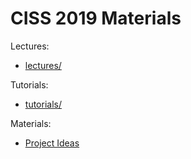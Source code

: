 CISS 2019 Materials
===================

Lectures:
 * [lectures/](lectures/)

Tutorials:
 * [tutorials/](tutorials/)

Materials:
 * [Project Ideas](project_ideas.md)


